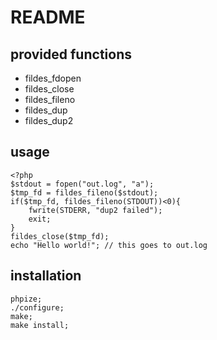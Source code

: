 README
======

provided functions
----------------
* fildes_fdopen
* fildes_close
* fildes_fileno
* fildes_dup
* fildes_dup2

usage
----------------
    <?php
    $stdout = fopen("out.log", "a");
    $tmp_fd = fildes_fileno($stdout);
    if($tmp_fd, fildes_fileno(STDOUT))<0){
        fwrite(STDERR, "dup2 failed");
        exit;
    }
    fildes_close($tmp_fd);
    echo "Hello world!"; // this goes to out.log

installation
----------------
    phpize;
    ./configure;
    make;
    make install;

